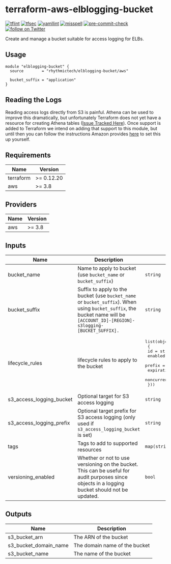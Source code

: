 # terraform-aws-elblogging-bucket
[![tflint](https://github.com/rhythmictech/terraform-aws-elblogging-bucket/workflows/tflint/badge.svg?branch=master&event=push)](https://github.com/rhythmictech/terraform-aws-elblogging-bucket/actions?query=workflow%3Atflint+event%3Apush+branch%3Amaster)
[![tfsec](https://github.com/rhythmictech/terraform-aws-elblogging-bucket/workflows/tfsec/badge.svg?branch=master&event=push)](https://github.com/rhythmictech/terraform-aws-elblogging-bucket/actions?query=workflow%3Atfsec+event%3Apush+branch%3Amaster)
[![yamllint](https://github.com/rhythmictech/terraform-aws-elblogging-bucket/workflows/yamllint/badge.svg?branch=master&event=push)](https://github.com/rhythmictech/terraform-aws-elblogging-bucket/actions?query=workflow%3Ayamllint+event%3Apush+branch%3Amaster)
[![misspell](https://github.com/rhythmictech/terraform-aws-elblogging-bucket/workflows/misspell/badge.svg?branch=master&event=push)](https://github.com/rhythmictech/terraform-aws-elblogging-bucket/actions?query=workflow%3Amisspell+event%3Apush+branch%3Amaster)
[![pre-commit-check](https://github.com/rhythmictech/terraform-aws-elblogging-bucket/workflows/pre-commit-check/badge.svg?branch=master&event=push)](https://github.com/rhythmictech/terraform-aws-elblogging-bucket/actions?query=workflow%3Apre-commit-check+event%3Apush+branch%3Amaster)
<a href="https://twitter.com/intent/follow?screen_name=RhythmicTech"><img src="https://img.shields.io/twitter/follow/RhythmicTech?style=social&logo=twitter" alt="follow on Twitter"></a>

Create and manage a bucket suitable for access logging for ELBs.

## Usage
```
module "elblogging-bucket" {
  source        = "rhythmictech/elblogging-bucket/aws"

  bucket_suffix = "application"
}
```

## Reading the Logs
Reading access logs directly from S3 is painful.
Athena can be used to improve this dramatically, but unfortunately Terraform does not yet have a resource for creating Athena tables ([Issue Tracked Here](https://github.com/hashicorp/terraform-provider-aws/issues/12129)).
Once support is added to Terraform we intend on adding that support to this module, but until then you can follow the instructions Amazon provides [here](https://docs.aws.amazon.com/athena/latest/ug/application-load-balancer-logs.html) to set this up yourself.

<!-- BEGINNING OF PRE-COMMIT-TERRAFORM DOCS HOOK -->
## Requirements

| Name | Version |
|------|---------|
| terraform | >= 0.12.20 |
| aws | >= 3.8 |

## Providers

| Name | Version |
|------|---------|
| aws | >= 3.8 |

## Inputs

| Name | Description | Type | Default | Required |
|------|-------------|------|---------|:--------:|
| bucket\_name | Name to apply to bucket (use `bucket_name` or `bucket_suffix`) | `string` | `null` | no |
| bucket\_suffix | Suffix to apply to the bucket (use `bucket_name` or `bucket_suffix`). When using `bucket_suffix`, the bucket name will be `[ACCOUNT_ID]-[REGION]-s3logging-[BUCKET_SUFFIX].` | `string` | `"elblogging"` | no |
| lifecycle\_rules | lifecycle rules to apply to the bucket | <pre>list(object(<br>    {<br>      id                            = string<br>      enabled                       = bool<br>      prefix                        = string<br>      expiration                    = number<br>      noncurrent_version_expiration = number<br>  }))</pre> | `[]` | no |
| s3\_access\_logging\_bucket | Optional target for S3 access logging | `string` | `null` | no |
| s3\_access\_logging\_prefix | Optional target prefix for S3 access logging (only used if `s3_access_logging_bucket` is set) | `string` | `null` | no |
| tags | Tags to add to supported resources | `map(string)` | `{}` | no |
| versioning\_enabled | Whether or not to use versioning on the bucket. This can be useful for audit purposes since objects in a logging bucket should not be updated. | `bool` | `true` | no |

## Outputs

| Name | Description |
|------|-------------|
| s3\_bucket\_arn | The ARN of the bucket |
| s3\_bucket\_domain\_name | The domain name of the bucket |
| s3\_bucket\_name | The name of the bucket |

<!-- END OF PRE-COMMIT-TERRAFORM DOCS HOOK -->
